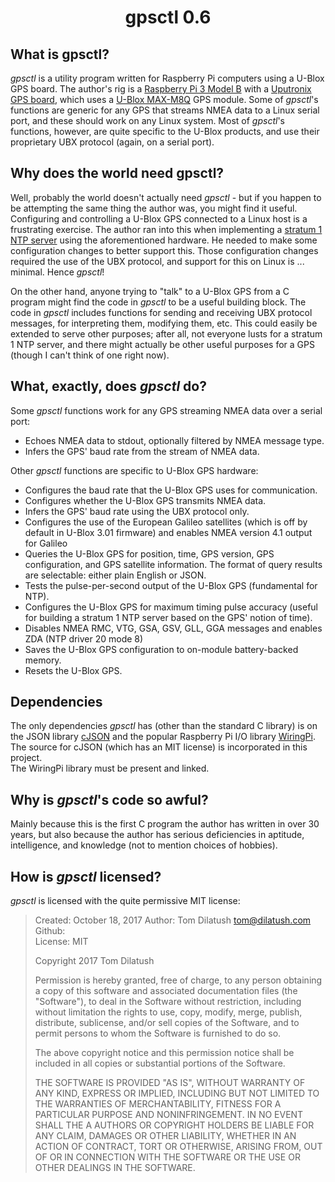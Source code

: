 <h1 align="center"><b>gpsctl 0.6</b></h1>

## What is gpsctl?
*gpsctl* is a utility program written for Raspberry Pi computers using a U-Blox GPS board.  The 
author's rig is a 
[Raspberry Pi 3 Model B](https://www.raspberrypi.org/products/raspberry-pi-3-model-b/) with a 
[Uputronix GPS board](https://store.uputronics.com/index.php?route=product/product&product*id=81),
which uses a [U-Blox MAX-M8Q](https://www.u-blox.com/en/product/max-m8-series) GPS module.  Some 
of *gpsctl*'s functions are generic for any GPS that streams NMEA data to a Linux serial port, and 
these should work on any Linux system.  Most of *gpsctl*'s functions, however, are quite specific
to the U-Blox products, and use their proprietary UBX protocol (again, on a serial port).

## Why does the world need gpsctl?
Well, probably the world doesn't actually need *gpsctl* - but if you happen to be attempting the same
thing the author was, you might find it useful.  Configuring and controlling a U-Blox GPS connected to a 
Linux host is a frustrating exercise.  The author ran into this when implementing a 
[stratum 1 NTP server](https://www.endruntechnologies.com/stratum1.htm) using the aforementioned 
hardware.  He needed to make some configuration changes to better support this.  Those configuration 
changes required the use of the UBX protocol, and support for this on Linux is ... minimal.  Hence 
*gpsctl*!  

On the other hand, anyone trying to "talk" to a U-Blox GPS from a C program might find the
code in *gpsctl* to be a useful building block.  The code in *gpsctl* includes functions for sending and
receiving UBX protocol messages, for interpreting them, modifying them, etc.  This could easily be extended to 
serve other purposes; after all, not everyone lusts for a stratum 1 NTP server, and there might actually be other
useful purposes for a GPS (though I can't think of one right now).

## What, exactly, does *gpsctl* do?
Some *gpsctl* functions work for any GPS streaming NMEA data over a serial port:
* Echoes NMEA data to stdout, optionally filtered by NMEA message type.
* Infers the GPS' baud rate from the stream of NMEA data.

Other *gpsctl* functions are specific to U-Blox GPS hardware:
* Configures the baud rate that the U-Blox GPS uses for communication.
* Configures whether the U-Blox GPS transmits NMEA data.
* Infers the GPS' baud rate using the UBX protocol only.
* Configures the use of the European Galileo satellites (which is off by default in U-Blox 3.01 firmware)
and enables NMEA version 4.1 output for Galileo
* Queries the U-Blox GPS for position, time, GPS version, GPS configuration, and GPS satellite information.
  The format of query results are selectable: either plain English or JSON.
* Tests the pulse-per-second output of the U-Blox GPS (fundamental for NTP).
* Configures the U-Blox GPS for maximum timing pulse accuracy (useful for building a stratum 1 NTP server 
based on the GPS' notion of time).
* Disables NMEA RMC, VTG, GSA, GSV, GLL, GGA messages and enables ZDA (NTP driver 20 mode 8)
* Saves the U-Blox GPS configuration to on-module battery-backed memory.
* Resets the U-Blox GPS.

## Dependencies
The only dependencies *gpsctl* has (other than the standard C library) is on the JSON library 
[cJSON](https://github.com/DaveGamble/cJSON) and the popular Raspberry Pi I/O library 
[WiringPi](http://wiringpi.com/).  The source for cJSON (which has an MIT license) is incorporated in this project.  
The WiringPi library must be present and linked.

## Why is *gpsctl*'s code so awful?
Mainly because this is the first C program the author has written in over 30 years, but also because the author
has serious deficiencies in aptitude, intelligence, and knowledge (not to mention choices of hobbies).

## How is *gpsctl* licensed?
*gpsctl* is licensed with the quite permissive MIT license:
> Created: October 18, 2017
> Author: Tom Dilatush <tom@dilatush.com>  
> Github:  
> License: MIT
> 
> Copyright 2017 Tom Dilatush
> 
> Permission is hereby granted, free of charge, to any person obtaining a copy of this software and associated
> documentation files (the "Software"), to deal in the Software without restriction, including without limitation
> the rights to use, copy, modify, merge, publish, distribute, sublicense, and/or sell copies of the Software, and
> to permit persons to whom the Software is furnished to do so.
> 
> The above copyright notice and this permission notice shall be included in all copies or substantial portions of
> the Software.
> 
> THE SOFTWARE IS PROVIDED "AS IS", WITHOUT WARRANTY OF ANY KIND, EXPRESS OR IMPLIED, INCLUDING BUT NOT LIMITED TO
> THE WARRANTIES OF MERCHANTABILITY, FITNESS FOR A PARTICULAR PURPOSE AND NONINFRINGEMENT. IN NO EVENT SHALL THE A
> AUTHORS OR COPYRIGHT HOLDERS BE LIABLE FOR ANY CLAIM, DAMAGES OR OTHER LIABILITY, WHETHER IN AN ACTION OF CONTRACT,
> TORT OR OTHERWISE, ARISING FROM, OUT OF OR IN CONNECTION WITH THE SOFTWARE OR THE USE OR OTHER DEALINGS IN THE
> SOFTWARE.
